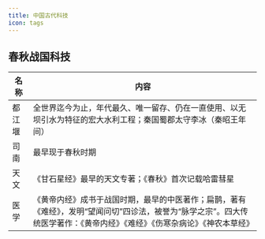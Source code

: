 ```yaml
---
title: 中国古代科技
icon: tags
---
```


## 春秋战国科技

| 名称   | 内容                                                         |
| ------ | ------------------------------------------------------------ |
| 都江堰 | 全世界迄今为止，年代最久、唯一留存、仍在一直使用、以无坝引水为特征的宏大水利工程；秦国蜀郡太守李冰（秦昭王年间） |
| 司南   | 最早现于春秋时期                                             |
| 天文   | 《甘石星经》最早的天文专著；《春秋》首次记载哈雷彗星         |
| 医学   | 《黄帝内经》成书于战国时期，最早的中医著作；扁鹊，著有《难经》，发明“望闻问切”四诊法，被誉为“脉学之宗”。四大传统医学著作：《黄帝内经》《难经》《伤寒杂病论》《神农本草经》 |

